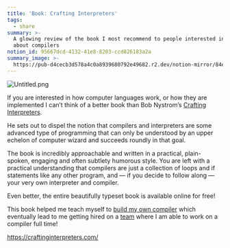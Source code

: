```yaml
---
title: 'Book: Crafting Interpreters'
tags:
  - share
summary: >-
  A glowing review of the book I most recommend to people interested in learning
  about compilers
notion_id: 95667dcd-4132-41e8-8203-ccd826183a2a
summary_image: >-
  https://pub-d4cecb3d578a4c0a8939680792e49682.r2.dev/notion-mirror/84ebb48c-616a-4f51-ae9a-991a4e0a7e9b/7b8b516f-bbe5-4437-bfa5-08c769bcfa1f/Untitled.png
---
```

![Untitled.png](https://pub-d4cecb3d578a4c0a8939680792e49682.r2.dev/notion-mirror/84ebb48c-616a-4f51-ae9a-991a4e0a7e9b/7b8b516f-bbe5-4437-bfa5-08c769bcfa1f/Untitled.png)

If you are interested in how computer languages work, or how they are implemented I can’t think of a better book than Bob Nystrom’s [Crafting Interpreters](https://craftinginterpreters.com/).

He sets out to dispel the notion that compilers and interpreters are some advanced type of programming that can only be understood by an upper echelon of computer wizard and succeeds roundly in that goal.

The book is incredibly approachable and written in a practical, plain-spoken, engaging and often subtlety humorous style. You are left with a practical understanding that compilers are just a collection of loops and if statements like any other program, and — if you decide to follow along — your very own interpreter and compiler.

Even better, the entire beautifully typeset book is available online for free!

This book helped me teach myself to [build my own compiler](https://jordaneldredge.com/blog/speeding-up-winamps-music-visualizer-with-webassembly/) which eventually lead to me getting hired on a [team](https://relay.dev/) where I am able to work on a compiler full time!

<https://craftinginterpreters.com/>
